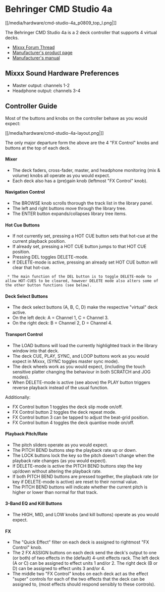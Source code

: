 # Behringer CMD Studio 4a

[[/media/hardware/cmd-studio-4a_p0809_top_l.png|]]

The Behringer CMD Studio 4a is a 2 deck controller that supports 4
virtual decks.

  - [Mixxx Forum
    Thread](http://www.mixxx.org/forums/viewtopic.php?f=7&t=7868)
  - [Manufacturer's product
    page](http://www.music-group.com/Categories/Behringer/Computer-Audio/DJ-Controllers/CMD-STUDIO-4a/p/P0809/Features)
  - [Manufacturer's
    manual](https://media.music-group.com/media/PLM/data/docs/P0809/CMD-STUDIO-4A_QSG_WW.pdf)

## Mixxx Sound Hardware Preferences

  - Master output: channels 1-2
  - Headphone output: channels 3-4

## Controller Guide

Most of the buttons and knobs on the controller behave as you would
expect:

[[/media/hardware/cmd-studio-4a-layout.png|]]

The only major departure form the above are the 4 "FX Control" knobs and
buttons at the top of each deck.

#### Mixer

  - The deck faders, cross-fader, master, and headphone monitoring (mix
    & volume) knobs all operate as you would expect.
  - Each deck also has a (pre)gain knob (leftmost "FX Control" knob).

#### Navigation Control

  - The BROWSE knob scrolls thorough the track list in the library
    panel.
  - The left and right buttons move through the library tree.
  - The ENTER button expands/collapses library tree items.

#### Hot Cue Buttons

  - If not currently set, pressing a HOT CUE button sets that hot-cue at
    the current playback position.
  - If already set, pressing a HOT CUE button jumps to that HOT CUE
    position.
  - Pressing DEL toggles DELETE-mode.
  - If DELETE-mode is active, pressing an already set HOT CUE button
    will clear that hot-cue. 

<!-- end list -->

``` 
 * The main function of the DEL button is to toggle DELETE-mode to allow HOT-CUES to be cleared, however DELETE mode also alters some of the other button functions (see below).
```

#### Deck Select Buttons

  - The deck select buttons (A, B, C, D) make the respective "virtual"
    deck active.
  - On the left deck: A = Channel 1, C = Channel 3.
  - On the right deck: B = Channel 2, D = Channel 4.

#### Transport Control

  - The LOAD buttons will load the currently highlighted track in the
    library window into that deck.
  - The deck CUE, PLAY, SYNC, and LOOP buttons work as you would expect
    in Mixxx, (SYNC toggles master sync mode).
  - The deck wheels work as you would expect, (including the touch
    sensitive platter changing the behaviour in both SCRATCH and JOG
    modes).
  - When DELETE-mode is active (see above) the PLAY button triggers
    reverse playback instead of the usual function.

Additionally:

  - FX Control button 1 toggles the deck slip mode on/off.
  - FX Control button 2 toggles the deck repeat mode.
  - FX Control button 3 can be tapped to adjust the beat-grid position.
  - FX Control button 4 toggles the deck quantise mode on/off.

#### Playback Pitch/Rate

  - The pitch sliders operate as you would expect.
  - The PITCH BEND buttons step the playback rate up or down.
  - The LOCK buttons lock the key so the pitch doesn't change when the
    playback rate changes (as you would expect).
  - If DELETE-mode is active the PITCH BEND buttons step the key up/down
    without altering the playback rate.
  - If both PITCH BEND buttons are pressed together, the playback rate
    (or key if DELETE-mode is active) are reset to their normal value.
  - The PITCH BEND buttons will indicate whether the current pitch is
    higher or lower than normal for that track.

#### 3-Band EQ and Kill Buttons

  - The HIGH, MID, and LOW knobs (and kill buttons) operate as you would
    expect.

#### FX

  - The "Quick Effect" filter on each deck is assigned to rightmost "FX
    Control" knob.
  - The 2 FX ASSIGN buttons on each deck send the deck's output to one
    (or both) of two effects in the (default) 4-unit effects rack. The
    left deck (A or C) can be assigned to effect units 1 and/or 2. The
    right deck (B or D) can be assigned to effect units 3 and/or 4.
  - The middle two "FX Control" knobs on each deck act as the effect
    "super" controls for each of the two effects that the deck can be
    assigned to, (most effects should respond sensibly to these
    controls).

